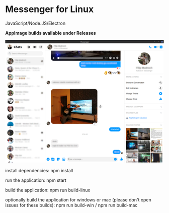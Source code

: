 # Messenger for Linux
JavaScript/Node.JS/Electron

**AppImage builds available under Releases**

![screenshot](https://github.com/louckazdenekjr/messenger-for-linux/blob/master/build/screenshot.png)

install dependencies:
npm install

run the application:
npm start

build the application:
npm run build-linux

optionally build the application for windows or mac (please don't open issues for these builds):
npm run build-win / npm run build-mac

